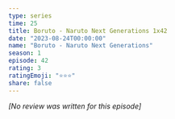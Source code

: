 ```yaml
---
type: series
time: 25
title: Boruto - Naruto Next Generations 1x42
date: "2023-08-24T00:00:00"
name: "Boruto - Naruto Next Generations"
season: 1
episode: 42
rating: 3
ratingEmoji: "⭐️⭐️⭐️"
share: false
---
```


_[No review was written for this episode]_
